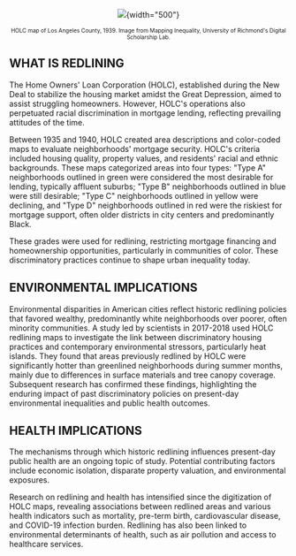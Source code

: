 <center>

![](images/holc-redlining-la.jpeg){width="500"}

<small style="font-size: 10px;">HOLC map of Los Angeles County, 1939. Image from Mapping Inequality, University of Richmond's Digital Scholarship Lab.</small>

</center>


## **WHAT IS REDLINING**

The Home Owners' Loan Corporation (HOLC), established during the New Deal to stabilize the housing market amidst the Great Depression, aimed to assist struggling homeowners. However, HOLC's operations also perpetuated racial discrimination in mortgage lending, reflecting prevailing attitudes of the time.

Between 1935 and 1940, HOLC created area descriptions and color-coded maps to evaluate neighborhoods' mortgage security. HOLC's criteria included housing quality, property values, and residents' racial and ethnic backgrounds. These maps categorized areas into four types: "Type A" neighborhoods outlined in green were considered the most desirable for lending, typically affluent suburbs; "Type B" neighborhoods outlined in blue were still desirable; "Type C" neighborhoods outlined in yellow were declining, and "Type D" neighborhoods outlined in red were the riskiest for mortgage support, often older districts in city centers and predominantly Black.

These grades were used for redlining, restricting mortgage financing and homeownership opportunities, particularly in communities of color. These discriminatory practices continue to shape urban inequality today.

## **ENVIRONMENTAL IMPLICATIONS**

Environmental disparities in American cities reflect historic redlining policies that favored wealthy, predominantly white neighborhoods over poorer, often minority communities. A study led by scientists in 2017-2018 used HOLC redlining maps to investigate the link between discriminatory housing practices and contemporary environmental stressors, particularly heat islands. They found that areas previously redlined by HOLC were significantly hotter than greenlined neighborhoods during summer months, mainly due to differences in surface materials and tree canopy coverage. Subsequent research has confirmed these findings, highlighting the enduring impact of past discriminatory policies on present-day environmental inequalities and public health outcomes.

## **HEALTH IMPLICATIONS**

The mechanisms through which historic redlining influences present-day public health are an ongoing topic of study. Potential contributing factors include economic isolation, disparate property valuation, and environmental exposures.

Research on redlining and health has intensified since the digitization of HOLC maps, revealing associations between redlined areas and various health indicators such as mortality, pre-term birth, cardiovascular disease, and COVID-19 infection burden. Redlining has also been linked to environmental determinants of health, such as air pollution and access to healthcare services.
